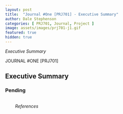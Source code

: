 ```yaml
---
layout: post
title:  "Journal #One [PRJ701] - Executive Summary" 
author: Dale Stephenson
categories: [ PRJ701, Journal, Project ]
image: assets/images/prj701-j1.gif
featured: true
hidden: true
---
```

<i>Executive Summary</i>

JOURNAL #ONE [PRJ701]

<h2>Executive Summary</h2>

<h3>Pending</h3>

<div style="background-colour: #D3D3D3; padding: 1rem; margin: 1rem;"> 
    <i>References</i>
</div>
